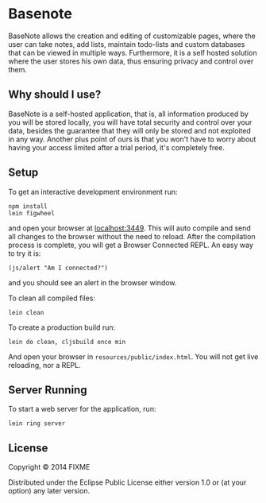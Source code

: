 # Basenote

BaseNote allows the creation and editing of customizable pages, where the user can take notes, add lists, maintain todo-lists and custom databases that can be viewed in multiple ways. Furthermore, it is a self hosted solution where the user stores his own data, thus ensuring privacy and control over them.

## Why should I use?

BaseNote is a self-hosted application, that is, all information produced by you will be stored locally, you will have total security and control over your data, besides the guarantee that they will only be stored and not exploited in any way. Another plus point of ours is that you won't have to worry about having your access limited after a trial period, it's completely free.

## Setup

To get an interactive development environment run:

    npm install
    lein figwheel

and open your browser at [localhost:3449](http://localhost:3449/).
This will auto compile and send all changes to the browser without the
need to reload. After the compilation process is complete, you will
get a Browser Connected REPL. An easy way to try it is:

    (js/alert "Am I connected?")

and you should see an alert in the browser window.

To clean all compiled files:

    lein clean

To create a production build run:

    lein do clean, cljsbuild once min

And open your browser in `resources/public/index.html`. You will not
get live reloading, nor a REPL. 

## Server Running

To start a web server for the application, run:

    lein ring server

## License

Copyright © 2014 FIXME

Distributed under the Eclipse Public License either version 1.0 or (at your option) any later version.
